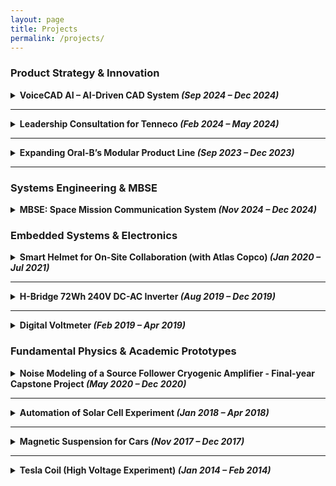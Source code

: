 ```yaml
---
layout: page
title: Projects
permalink: /projects/
---
```


<h3>Product Strategy & Innovation</h3>

<details>
<summary><strong>VoiceCAD AI – AI-Driven CAD System <em>(Sep 2024 – Dec 2024)</em></strong></summary>
<br/>

<p><strong>Skills</strong><br/>
Product strategy · Natural Language Processing · Startup financial modeling · UX integration</p>

<p><strong>Project Overview</strong></p>
<ul>
  <li>AI-powered CAD plugin enabling design through voice and gesture input</li>
  <li>Developed GTM plan, financial forecast, and technical due diligence for VC presentation</li>
</ul>

<p><strong>Key Contributions</strong></p>
<ul>
  <li>Built 5-year roadmap and $1.2M revenue forecast</li>
  <li>Delivered market validation via survey and user personas</li>
  <li>Authored full due diligence and product development plan</li>
</ul>

<p><strong>Results & Impact</strong></p>
<ul>
  <li>Finalist (Top 3) at Product Pitch event in class</li>
  <li>Positioned for $1.3B+ TAM with 14.2% CAGR growth</li>
</ul>

<p><strong>Learnings & Takeaway</strong></p>
<ul>
  <li>Gained hands-on experience launching deep tech</li>
  <li>Balanced AI implementation with user adoption strategies</li>
</ul>

<p><strong>Downloads</strong></p>
<ul>
  <li><a href="https://anikulkarn.github.io/portfolio/assets/docs/VoiceCAD_Opportunity_Report.pdf" target="_blank">Opportunity Pitch Report</a></li>
  <li><a href="https://anikulkarn.github.io/portfolio/assets/docs/VoiceCAD_Due_Diligence.pdf" target="_blank">Due Diligence</a></li>
  <li><a href="https://anikulkarn.github.io/portfolio/assets/docs/VoiceCAD_Product_Development.pdf" target="_blank">Product Plan</a></li>
</ul>
</details>

<hr/>

<details>
<summary><strong>Leadership Consultation for Tenneco <em>(Feb 2024 – May 2024)</em></strong></summary>
<br/>

<p><strong>Skills</strong><br/>
Organizational behavior · KPI analysis · Team diagnostics · Consulting communication</p>

<p><strong>Project Overview</strong></p>
<ul>
  <li>Assessed collaboration breakdowns in a global Tenneco R&D + Sales team</li>
  <li>Used Lencioni’s and Expectancy Theory frameworks to model dysfunctions</li>
</ul>

<p><strong>Key Contributions</strong></p>
<ul>
  <li>Designed and deployed performance survey across 11 team members</li>
  <li>Built performance maps using diagnostic theory</li>
  <li>Delivered tailored strategy to re-establish trust and alignment</li>
</ul>

<p><strong>Results & Impact</strong></p>
<ul>
  <li>Identified up to 20% productivity gain via team alignment</li>
  <li>Praised by Tenneco’s global leads as “actionable” and “impactful”</li>
</ul>

<p><strong>Learnings & Takeaway</strong></p>
<ul>
  <li>Learned to apply leadership theory to org-wide impact</li>
  <li>Strengthened skills in stakeholder messaging and business storytelling</li>
</ul>

<p><strong>Download</strong></p>
<ul>
  <li><a href="https://anikulkarn.github.io/portfolio/assets/docs/Tenneco_Leadership_Presentation.pdf" target="_blank">Final Presentation</a></li>
</ul>
</details>

<hr/>

<details>
<summary><strong>Expanding Oral-B’s Modular Product Line <em>(Sep 2023 – Dec 2023)</em></strong></summary>
<br/>

<p><strong>Skills</strong><br/>
Project Management (MS Project) · Resource allocation · RACI matrix · Risk mitigation · CAD design · Market research</p>

<p><strong>Project Overview</strong></p>
<ul>
  <li>Consulting project to expand Oral-B’s modular electric toothbrush system</li>
  <li>Delivered lifecycle planning, subscription model, and stakeholder-ready pitch</li>
</ul>

<p><strong>Key Contributions</strong></p>
<ul>
  <li>Created $23.5K scoped lifecycle plan with MS Project Gantt chart</li>
  <li>Developed modular CAD designs and defined roles via RACI matrix</li>
  <li>Conducted user research and recovered critical path through fast-tracking</li>
</ul>

<p><strong>Results & Impact</strong></p>
<ul>
  <li>Identified 6 launchable SKUs with D2C potential</li>
  <li>Reduced dev time by 12% through logic tuning and task softening</li>
  <li>Praised by USC faculty for presentation clarity and industry relevance</li>
</ul>

<p><strong>Learnings & Takeaway</strong></p>
<ul>
  <li>Understood trade-offs in real-world project planning</li>
  <li>Learned stakeholder risk modeling and resource leveling</li>
</ul>

<p><strong>Download</strong></p>
<ul>
  <li><a href="https://anikulkarn.github.io/portfolio/assets/docs/OralB_Modular_Final_Presentation.pdf" target="_blank">Final Presentation</a></li>
</ul>
</details>

<hr/>

<h3>Systems Engineering & MBSE</h3>

<details>
<summary><strong>MBSE: Space Mission Communication System <em>(Nov 2024 – Dec 2024)</em></strong></summary>
<br/>

<p><strong>Skills</strong><br/>
SysML · IBM Rhapsody · Requirements modeling · Finite State Machines · Fault simulation</p>

<p><strong>Project Overview</strong></p>
<ul>
  <li>Modeled satellite-ground communication with sender, receiver, and control center</li>
  <li>Built behavior/state diagrams with error transitions, acknowledgment, and retries</li>
</ul>

<p><strong>Key Contributions</strong></p>
<ul>
  <li>Built 12+ diagrams including FSM, IBD, activity, and sequence</li>
  <li>Simulated mission-level comm logic and validated requirement traceability</li>
  <li>Created reusable SysML blocks for future MBSE work</li>
</ul>

<p><strong>Results & Impact</strong></p>
<ul>
  <li>Scored highest in Systems Architecture course final</li>
  <li>Demonstrated full requirement-to-behavior traceability</li>
</ul>

<p><strong>Learnings & Takeaway</strong></p>
<ul>
  <li>Gained confidence in digital twin modeling using MBSE best practices</li>
  <li>Learned system-level thinking in aerospace contexts</li>
</ul>

<p><strong>Download</strong></p>
<ul>
  <li><a href="https://anikulkarn.github.io/portfolio/assets/docs/MBSE_SpaceMission_Design.pdf" target="_blank">Project Report</a></li>
</ul>
</details>

<h3>Embedded Systems & Electronics</h3>

<details>
<summary><strong>Smart Helmet for On-Site Collaboration (with Atlas Copco) <em>(Jan 2020 – Jul 2021)</em></strong></summary>
<br/>

<p><strong>Skills</strong><br/>
Embedded systems · Raspberry Pi · Remote connectivity · VNC · Microsoft Teams integration · On-site usability design</p>

<p><strong>Project Overview</strong></p>
<ul>
  <li>Developed a smart helmet attachment for field engineers to communicate with remote teams via Microsoft Teams</li>
  <li>Modular design with an on-board camera, microphone, power bank, and Raspberry Pi</li>
  <li>Web interface to manage Wi-Fi setup and stream video/audio directly to a Microsoft Teams call</li>
</ul>

<p><strong>Key Contributions</strong></p>
<ul>
  <li>Programmed a Raspberry Pi 4 system with VNC server and auto-boot interface</li>
  <li>Enabled seamless Wi-Fi and USB peripheral handling for headset and webcam</li>
  <li>Designed a user manual and demoed the product to industrial partners</li>
</ul>

<p><strong>Results & Impact</strong></p>
<ul>
  <li>Reduced on-site diagnosis time by enabling remote visual inspection</li>
  <li>Improved collaboration for preventive maintenance and troubleshooting</li>
</ul>

<p><strong>Learnings & Takeaway</strong></p>
<ul>
  <li>Bridged mechanical, electronic, and software integration on an industrial-use wearable</li>
  <li>Learned edge-device configuration for industrial remote support</li>
</ul>

<p><strong>Download</strong></p>
<ul>
  <li><a href="https://anikulkarn.github.io/portfolio/assets/docs/AtlasCopco_SmartHelmet_Manual.pdf" target="_blank">User Manual (as delivered to industry partner - Atlas Copco)</a></li>
</ul>
</details>

<hr/>

<details>
<summary><strong>H-Bridge 72Wh 240V DC-AC Inverter <em>(Aug 2019 – Dec 2019)</em></strong></summary>
<br/>

<p><strong>Skills</strong><br/>
Arduino · PWM generation · MOSFET gate driving · H-Bridge design · Step-up transformers · Oscilloscope validation</p>

<p><strong>Project Overview</strong></p>
<ul>
  <li>Designed and built a DC-AC inverter using an Arduino-controlled MOSFET H-Bridge circuit</li>
  <li>Converted 12V DC battery input to 240V AC output using a step-up transformer (1:24 turns ratio)</li>
  <li>Targeted to deliver 72W of power, replicating a low-wattage home AC supply for educational/demonstration purposes</li>
</ul>

<p><strong>Key Contributions</strong></p>
<ul>
  <li>Generated a stable 50Hz signal using Arduino PWM and phase-control logic</li>
  <li>Implemented high-side/low-side switching logic via isolated MOSFET gate drivers using BC547/BC548 BJTs</li>
  <li>Tested circuit response with an oscilloscope to confirm voltage waveform quality and PWM-driven switching</li>
  <li>Drove real loads (AC lamp) with consistent voltage delivery and minimal harmonic distortion at 72W</li>
</ul>

<p><strong>Results & Impact</strong></p>
<ul>
  <li>Successfully converted 12V DC to ~240V AC at 50Hz and 72W peak using custom H-Bridge + transformer</li>
  <li>Oscilloscope traces confirmed PWM accuracy and voltage waveforms at input/output stages</li>
  <li>Demonstrated practical application of control + power electronics concepts in a safe, functional system</li>
</ul>

<p><strong>Learnings & Takeaway</strong></p>
<ul>
  <li>Deepened knowledge of MOSFET switching theory, BJT logic interfacing, and high-frequency signal integrity</li>
  <li>Strengthened embedded programming for real-time PWM control and multi-pin switching synchronization</li>
</ul>

<p><strong>Downloads</strong></p>
<ul>
  <li><a href="https://anikulkarn.github.io/portfolio/assets/videos/inverter_demo.mp4" target="_blank">Inverter Circuit Working Demo (MP4)</a></li>
</ul>
<video width="480" controls>
  <source src="https://anikulkarn.github.io/portfolio/assets/videos/inverter_demo.mp4" type="video/mp4">
  Your browser does not support the video tag.
</video>

</details>


<hr/>

<details>
<summary><strong>Digital Voltmeter <em>(Feb 2019 – Apr 2019)</em></strong></summary>
<br/>

<p><strong>Skills</strong><br/>
Voltage dividers · Analog display driver logic · Signal filtering · Snubber design · Display calibration</p>

<p><strong>Project Overview</strong></p>
<ul>
  <li>Designed a fully analog digital voltmeter capable of displaying voltages from 100mV to 199V</li>
  <li>Used a three-digit display driver circuit with discrete bias tuning for units, tens, and hundreds positions</li>
  <li>Implemented ripple filtering and refresh control to maintain accurate and readable measurements</li>
</ul>

<p><strong>Key Contributions</strong></p>
<ul>
  <li>Designed voltage divider ladders for precise step-down scaling to match display ranges</li>
  <li>Used passive snubber networks to filter high-frequency noise and stabilize readings</li>
  <li>Calibrated digit thresholds through resistor trimming and analog comparator tuning</li>
  <li>Set display refresh rate to 1Hz for clear, human-readable output without flicker</li>
</ul>

<p><strong>Results & Impact</strong></p>
<ul>
  <li>Achieved ±0.5V accuracy across a wide range using purely analog signal conditioning</li>
  <li>Demonstrated the feasibility of digital display logic without programmable control</li>
  <li>Enabled educational use in labs for demonstrating analog measurement workflows</li>
</ul>

<p><strong>Learnings & Takeaway</strong></p>
<ul>
  <li>Strengthened core understanding of analog electronics and passive component interactions</li>
  <li>Learned practical voltage scaling, ripple suppression, and display interfacing in low-power circuits</li>
</ul>
</details>

<h3>Fundamental Physics & Academic Prototypes</h3>

<details>
<summary><strong>Noise Modeling of a Source Follower Cryogenic Amplifier - Final-year Capstone Project <em>(May 2020 – Dec 2020)</em></strong></summary>
<br/>

<p><strong>Skills</strong><br/>
JFET modeling · Low-noise circuit analysis · SPICE simulation · Analog electronics · Mathematical modeling</p>

<p><strong>Project Overview</strong></p>
<ul>
  <li>Modeled and simulated the noise behavior of a cryogenic front-end JFET-based amplifier for use in the Neutrinoless Double Beta Decay (NDBD) experiment at TIFR</li>
  <li>Compared amplifier performance with passive and active load configurations using analytical methods and LTSpice</li>
</ul>

<p><strong>Key Contributions</strong></p>
<ul>
  <li>Derived an analytical noise model based on superposition of thermal, flicker, and shot noise from power supplies and transistors</li>
  <li>Validated the model using LTSpice and matched the simulation output with theoretical results with <strong>98.7% accuracy</strong></li>
  <li>Reduced power supply noise from 19nV/√Hz to 2nV/√Hz through improved filtering and power rail isolation techniques</li>
</ul>

<p><strong>Results & Impact</strong></p>
<ul>
  <li>Contributed to in-cryostat amplifier design for a sensor operating at <strong>120K</strong></li>
  <li>Improved front-end signal-to-noise ratio for highly sensitive temperature sensors</li>
</ul>

<p><strong>Learnings & Takeaway</strong></p>
<ul>
  <li>Gained hands-on experience in analytical noise modeling and cross-verification via circuit simulators</li>
  <li>Strengthened understanding of analog signal chain design for cryogenic instrumentation</li>
</ul>

<p><strong>Download</strong></p>
<ul>
  <li><a href="https://anikulkarn.github.io/portfolio/assets/docs/Noise_Modeling_CryoAmp.pdf" target="_blank">Project Report (PDF)</a></li>
</ul>
</details>

<hr/>

<details>
<summary><strong>Automation of Solar Cell Experiment <em>(Jan 2018 – Apr 2018)</em></strong></summary>
<br/>

<p><strong>Skills</strong><br/>
PID control · Sensor interfacing · VI characteristic plotting · Lab instrumentation · Embedded systems</p>

<p><strong>Project Overview</strong></p>
<ul>
  <li>Built a working prototype to automate measurement of solar cell voltage-current (VI) characteristics under varying light and temperature</li>
  <li>Designed for use in undergraduate physics labs as an educational tool for semiconductor devices</li>
</ul>

<p><strong>Key Contributions</strong></p>
<ul>
  <li>Designed the circuit to measure and log current/voltage values through solar cells under different thermal and light inputs</li>
  <li>Implemented PID-based temperature control with heating pad, feedback thermistor and Arduino</li>
  <li>Developed logic for characterizing panel performance at various load conditions</li>
</ul>

<p><strong>Results & Impact</strong></p>
<ul>
  <li>Fully functional demo measuring real-time VI curves under lab and outdoor conditions</li>
  <li>Used for coursework demonstrations in the Engineering Physics lab at VIIT</li>
</ul>

<p><strong>Learnings & Takeaway</strong></p>
<ul>
  <li>Built practical understanding of PID loop tuning and sensor signal conditioning</li>
  <li>Learned to design accessible, low-cost educational instrumentation with high accuracy</li>
</ul>
</details>

<hr/>

<details>
<summary><strong>Magnetic Suspension for Cars <em>(Nov 2017 – Dec 2017)</em></strong></summary>
<br/>

<p><strong>Skills</strong><br/>
Electromagnetic actuation · Arduino control · Obstacle detection · Vehicle safety systems · Mechanical prototyping</p>

<p><strong>Project Overview</strong></p>
<ul>
  <li>Designed and prototyped a magnetic suspension system for miniature car chassis using push-rod actuated electromagnets</li>
  <li>Explored the concept of dynamically adjustable dampers based on road surface quality using microcontroller-controlled magnetic field strength</li>
  <li>Integrated ultrasonic sensors to simulate basic forward collision prevention functionality</li>
</ul>

<p><strong>Key Contributions</strong></p>
<ul>
  <li>Programmed Arduino-based control logic to modulate suspension behavior and detect front-end obstacles</li>
  <li>Implemented a simple ADAS-like safety feature where the system halts forward motion if an object is within threshold distance</li>
  <li>Built mechanical chassis and electromagnet setup to visualize smart suspension principles</li>
</ul>

<p><strong>Results & Impact</strong></p>
<ul>
  <li>Demonstrated proof-of-concept for microcontroller-controlled magnetic damping and obstacle-aware vehicle behavior</li>
  <li>Highlighted real-world applicability in future ADAS and active suspension systems</li>
</ul>

<p><strong>Learnings & Takeaway</strong></p>
<ul>
  <li>Learned sensor fusion logic for reactive vehicle control systems</li>
  <li>Strengthened practical understanding of integrating electronics, mechanics, and control logic for smart mobility solutions</li>
</ul>

</details>


<hr/>

<details>
<summary><strong>Tesla Coil (High Voltage Experiment) <em>(Jan 2014 – Feb 2014)</em></strong></summary>
<br/>

<p><strong>Skills</strong><br/>
Resonant circuits · High voltage design · Spark gap tuning · Safety circuits</p>

<p><strong>Project Overview</strong></p>
<ul>
  <li>Constructed a Tesla Coil with 400 secondary windings and 5 primary turns on a manually wound setup</li>
  <li>Demonstrated spark discharge and capacitive field behavior for physics coursework experiments</li>
</ul>

<p><strong>Key Contributions</strong></p>
<ul>
  <li>Wound primary and secondary coils to specific inductance values</li>
  <li>Tuned spark gap and resonant capacitor to achieve continuous arcs at low duty cycle</li>
</ul>

<p><strong>Results & Impact</strong></p>
<ul>
  <li>Produced visible corona and ~1.5cm spark discharges on aluminum torus</li>
  <li>Used as a showpiece in the school physics exhibition on National Science Day (February 28th, 2014) and demoed to 300+ visitors</li>
</ul>

<p><strong>Learnings & Takeaway</strong></p>
<ul>
  <li>Gained firsthand understanding of electromagnetic resonance and spark gap timing</li>
  <li>Practiced safety-critical assembly and insulation methods in HV circuits</li>
</ul>
</details>
